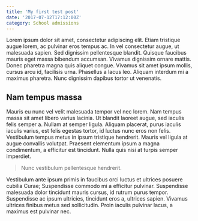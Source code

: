 ```yaml
---
title: 'My first test post'
date: '2017-07-12T17:12:00Z'
category: School admissions
---
```


Lorem ipsum dolor sit amet, consectetur adipiscing elit. Etiam tristique augue lorem, ac pulvinar eros tempus ac. In vel consectetur augue, ut malesuada sapien. Sed dignissim pellentesque blandit. Quisque faucibus mauris eget massa bibendum accumsan. Vivamus dignissim ornare mattis. Donec pharetra magna quis aliquet congue. Vivamus sit amet ipsum mollis, cursus arcu id, facilisis urna. Phasellus a lacus leo. Aliquam interdum mi a maximus pharetra. Nunc dignissim dapibus tortor ut venenatis.

## Nam tempus massa

Mauris eu nunc vel velit malesuada tempor vel nec lorem. Nam tempus massa sit amet libero varius lacinia. Ut blandit laoreet augue, sed iaculis felis semper a. Nullam at semper ligula. Aliquam placerat, purus iaculis iaculis varius, est felis egestas tortor, id luctus nunc eros non felis. Vestibulum tempus metus in ipsum tristique hendrerit. Mauris vel ligula at augue convallis volutpat. Praesent elementum ipsum a magna condimentum, a efficitur est tincidunt. Nulla quis nisi at turpis semper imperdiet.

> Nunc vestibulum pellentesque hendrerit.

Vestibulum ante ipsum primis in faucibus orci luctus et ultrices posuere cubilia Curae; Suspendisse commodo mi a efficitur pulvinar. Suspendisse malesuada dolor tincidunt mauris cursus, id rutrum purus tempor. Suspendisse ac ipsum ultricies, tincidunt eros a, ultrices sapien. Vivamus ultrices finibus metus sed sollicitudin. Proin iaculis pulvinar lacus, a maximus est pulvinar nec.
